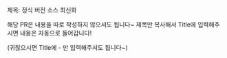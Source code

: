 제목: 정식 버전 소스 최신화

해당 PR은 내용을 따로 작성하지 않으셔도 됩니다~
제목만 복사해서 Title에 입력해주시면 내용은 자동으로 들어갑니다!

(귀찮으시면 Title에 - 만 입력해주셔도 됩니다~)